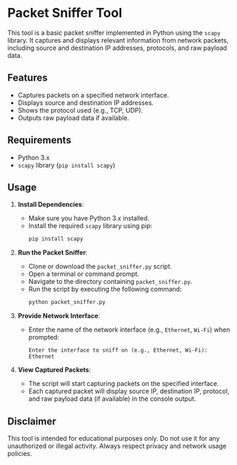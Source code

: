 ```markdown
```
# Packet Sniffer Tool

This tool is a basic packet sniffer implemented in Python using the `scapy` library. It captures and displays relevant information from network packets, including source and destination IP addresses, protocols, and raw payload data.

## Features

- Captures packets on a specified network interface.
- Displays source and destination IP addresses.
- Shows the protocol used (e.g., TCP, UDP).
- Outputs raw payload data if available.

## Requirements

- Python 3.x
- `scapy` library (`pip install scapy`)

## Usage

1. **Install Dependencies**:
   - Make sure you have Python 3.x installed.
   - Install the required `scapy` library using pip:
     ```bash
     pip install scapy
     ```

2. **Run the Packet Sniffer**:
   - Clone or download the `packet_sniffer.py` script.
   - Open a terminal or command prompt.
   - Navigate to the directory containing `packet_sniffer.py`.
   - Run the script by executing the following command:
     ```bash
     python packet_sniffer.py
     ```

3. **Provide Network Interface**:
   - Enter the name of the network interface (e.g., `Ethernet`, `Wi-Fi`) when prompted:
     ```
     Enter the interface to sniff on (e.g., Ethernet, Wi-Fi): Ethernet
     ```

4. **View Captured Packets**:
   - The script will start capturing packets on the specified interface.
   - Each captured packet will display source IP, destination IP, protocol, and raw payload data (if available) in the console output.

## Disclaimer

This tool is intended for educational purposes only. Do not use it for any unauthorized or illegal activity. Always respect privacy and network usage policies.

```
